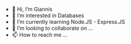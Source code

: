 - 👋 Hi, I’m Giannis
- 👀 I’m interested in Databases
- 🌱 I’m currently learning Node.JS - Express.JS
- 💞️ I’m looking to collaborate on ...
- 📫 How to reach me ...

<!---
ISkottas/ISkottas is a ✨ special ✨ repository because its `README.md` (this file) appears on your GitHub profile.
You can click the Preview link to take a look at your changes.
--->
